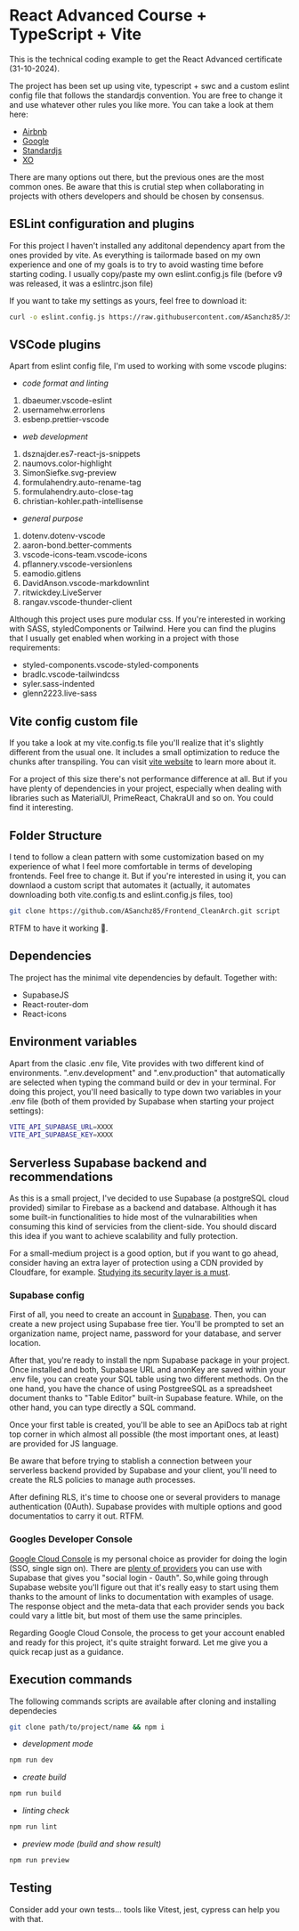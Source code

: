 # React Advanced Course + TypeScript + Vite

This is the technical coding example to get the React Advanced certificate (31-10-2024).

The project has been set up using vite, typescript + swc and a custom eslint config file that follows the standardjs convention. You are free to change it and use whatever other rules you like more. You can take a look at them here:

- [Airbnb](https://github.com/airbnb/javascript)
- [Google](https://google.github.io/styleguide/jsguide.html)
- [Standardjs](https://standardjs.com/rules)
- [XO](https://github.com/xojs/xo)

There are many options out there, but the previous ones are the most common ones. Be aware that this is crutial step when collaborating in projects with others developers and should be chosen by consensus.

## ESLint configuration and plugins

For this project I haven't installed any additonal dependency apart from the ones provided by vite. As everything is tailormade based on my own experience and one of my goals is to try to avoid wasting time before starting coding. I usually copy/paste my own eslint.config.js file (before v9 was released, it was a eslintrc.json file)

If you want to take my settings as yours, feel free to download it:

```sh
curl -o eslint.config.js https://raw.githubusercontent.com/ASanchz85/JS-Utils/main/eslint.config.js
```

## VSCode plugins

Apart from eslint config file, I'm used to working with some vscode plugins:

- *code format and linting*

1. dbaeumer.vscode-eslint
2. usernamehw.errorlens
3. esbenp.prettier-vscode

- *web development*

1. dsznajder.es7-react-js-snippets
2. naumovs.color-highlight
3. SimonSiefke.svg-preview
4. formulahendry.auto-rename-tag
5. formulahendry.auto-close-tag
6. christian-kohler.path-intellisense

- *general purpose*

1. dotenv.dotenv-vscode
2. aaron-bond.better-comments
3. vscode-icons-team.vscode-icons
4. pflannery.vscode-versionlens
5. eamodio.gitlens
6. DavidAnson.vscode-markdownlint
7. ritwickdey.LiveServer
8. rangav.vscode-thunder-client

Although this project uses pure modular css. If you're interested in working with SASS, styledComponents or Tailwind. Here you can find the plugins that I usually get enabled when working in a project with those requirements:

- styled-components.vscode-styled-components
- bradlc.vscode-tailwindcss
- syler.sass-indented
- glenn2223.live-sass

## Vite config custom file

If you take a look at my vite.config.ts file you'll realize that it's slightly different from the usual one. It includes a small optimization to reduce the chunks after transpiling. You can visit [vite website](https://vitejs.dev/config/) to learn more about it.

For a project of this size there's not performance difference at all. But if you have plenty of dependencies in your project, especially when dealing with libraries such as MaterialUI, PrimeReact, ChakraUI and so on. You could find it interesting.

## Folder Structure

I tend to follow a clean pattern with some customization based on my experience of what I feel more comfortable in terms of developing frontends. Feel free to change it. But if you're interested in using it, you can downlaod a custom script that automates it (actually, it automates downloading both vite.config.ts and eslint.config.js files, too)

```sh
git clone https://github.com/ASanchz85/Frontend_CleanArch.git script
```

RTFM to have it working 💪.

## Dependencies

The project has the minimal vite dependencies by default. Together with:

- SupabaseJS
- React-router-dom
- React-icons

## Environment variables

Apart from the clasic .env file, Vite provides with two different kind of environments. ".env.development" and ".env.production" that automatically are selected when typing the command build or dev in your terminal. For doing this project, you'll need basically to type down two variables in your .env file (both of them provided by Supabase when starting your project settings):

```sh
VITE_API_SUPABASE_URL=XXXX
VITE_API_SUPABASE_KEY=XXXX
```

## Serverless Supabase backend and recommendations

As this is a small project, I've decided to use Supabase (a postgreSQL cloud provided) similar to Firebase as a backend and database. Although it has some built-in functionalities to hide most of the vulnarabilities when consuming this kind of servicies from the client-side. You should discard this idea if you want to achieve scalability and fully protection.

For a small-medium project is a good option, but if you want to go ahead, consider having an extra layer of protection using a CDN provided by Cloudfare, for example. [Studying its security layer is a must](https://supabase.com/docs/guides/database/postgres/row-level-security).

### Supabase config

First of all, you need to create an account in [Supabase](https://supabase.com/). Then, you can create a new project using Supabase free tier. You'll be prompted to set an organization name, project name, password for your database, and server location.

After that, you're ready to install the npm Supabase package in your project. Once installed and both, Supabase URL and anonKey are saved within your .env file, you can create your SQL table using two different methods. On the one hand, you have the chance of using PostgreeSQL as a spreadsheet document thanks to "Table Editor" built-in Supabase feature. While, on the other hand, you can type directly a SQL command.

Once your first table is created, you'll be able to see an ApiDocs tab at right top corner in which almost all possible (the most important ones, at least) are provided for JS language.

Be aware that before trying to stablish a connection between your serverless backend provided by Supabase and your client, you'll need to create the RLS policies to manage auth processes.

After defining RLS, it's time to choose one or several providers to manage authentication (0Auth). Supabase provides with multiple options and good documentatios to carry it out. RTFM.

### Googles Developer Console

[Google Cloud Console](https://console.cloud.google.com/) is my personal choice as provider for doing the login (SSO, single sign on). There are [plenty of providers](https://supabase.com/docs/guides/auth/social-login) you can use with Supabase that gives you "social login - 0auth". So,while going through Supabase website you'll figure out that it's really easy to start using them thanks to the amount of links to documentation with examples of usage. The response object and the meta-data that each provider sends you back could vary a little bit, but most of them use the same principles.

Regarding Google Cloud Console, the process to get your account enabled and ready for this project, it's quite straight forward. Let me give you a quick recap just as a guidance.

## Execution commands

The following commands scripts are available after cloning and installing dependecies

```sh
git clone path/to/project/name && npm i

```

- *development mode*

```sh
npm run dev

```

- *create build*

```sh
npm run build
```

- *linting check*

```sh
npm run lint
```

- *preview mode (build and show result)*

```sh
npm run preview
```

## Testing

Consider add your own tests... tools like Vitest, jest, cypress can help you with that.
